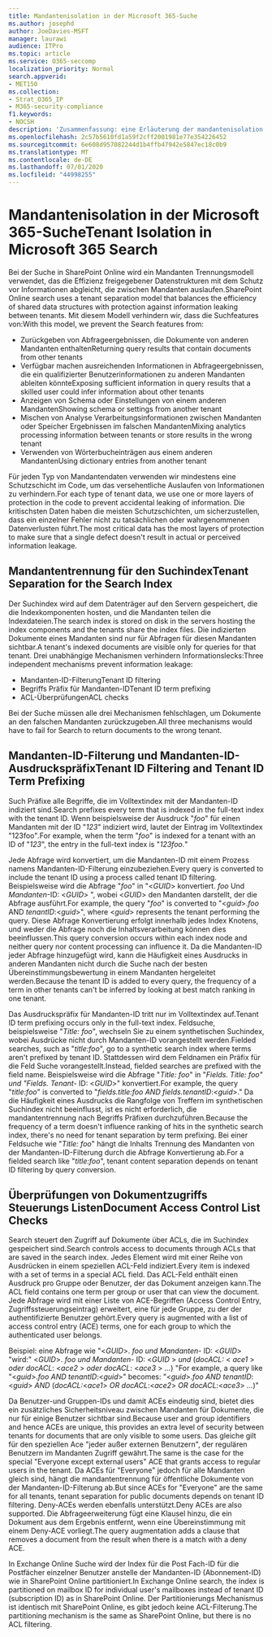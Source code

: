 ```yaml
---
title: Mandantenisolation in der Microsoft 365-Suche
ms.author: josephd
author: JoeDavies-MSFT
manager: laurawi
audience: ITPro
ms.topic: article
ms.service: O365-seccomp
localization_priority: Normal
search.appverid:
- MET150
ms.collection:
- Strat_O365_IP
- M365-security-compliance
f1.keywords:
- NOCSH
description: 'Zusammenfassung: eine Erläuterung der mandantenisolation in der Microsoft 365-Suche.'
ms.openlocfilehash: 2c57b5610fd1a59f2cff2001981e77e354226452
ms.sourcegitcommit: 6e608d957082244d1b4ffb47942e5847ec18c0b9
ms.translationtype: MT
ms.contentlocale: de-DE
ms.lasthandoff: 07/01/2020
ms.locfileid: "44998255"
---
```

# <a name="tenant-isolation-in-microsoft-365-search"></a><span data-ttu-id="eb57a-103">Mandantenisolation in der Microsoft 365-Suche</span><span class="sxs-lookup"><span data-stu-id="eb57a-103">Tenant Isolation in Microsoft 365 Search</span></span>

<span data-ttu-id="eb57a-104">Bei der Suche in SharePoint Online wird ein Mandanten Trennungsmodell verwendet, das die Effizienz freigegebener Datenstrukturen mit dem Schutz vor Informationen abgleicht, die zwischen Mandanten auslaufen.</span><span class="sxs-lookup"><span data-stu-id="eb57a-104">SharePoint Online search uses a tenant separation model that balances the efficiency of shared data structures with protection against information leaking between tenants.</span></span> <span data-ttu-id="eb57a-105">Mit diesem Modell verhindern wir, dass die Suchfeatures von:</span><span class="sxs-lookup"><span data-stu-id="eb57a-105">With this model, we prevent the Search features from:</span></span>

- <span data-ttu-id="eb57a-106">Zurückgeben von Abfrageergebnissen, die Dokumente von anderen Mandanten enthalten</span><span class="sxs-lookup"><span data-stu-id="eb57a-106">Returning query results that contain documents from other tenants</span></span>
- <span data-ttu-id="eb57a-107">Verfügbar machen ausreichenden Informationen in Abfrageergebnissen, die ein qualifizierter Benutzerinformationen zu anderen Mandanten ableiten könnte</span><span class="sxs-lookup"><span data-stu-id="eb57a-107">Exposing sufficient information in query results that a skilled user could infer information about other tenants</span></span>
- <span data-ttu-id="eb57a-108">Anzeigen von Schema oder Einstellungen von einem anderen Mandanten</span><span class="sxs-lookup"><span data-stu-id="eb57a-108">Showing schema or settings from another tenant</span></span>
- <span data-ttu-id="eb57a-109">Mischen von Analyse Verarbeitungsinformationen zwischen Mandanten oder Speicher Ergebnissen im falschen Mandanten</span><span class="sxs-lookup"><span data-stu-id="eb57a-109">Mixing analytics processing information between tenants or store results in the wrong tenant</span></span>
- <span data-ttu-id="eb57a-110">Verwenden von Wörterbucheinträgen aus einem anderen Mandanten</span><span class="sxs-lookup"><span data-stu-id="eb57a-110">Using dictionary entries from another tenant</span></span>

<span data-ttu-id="eb57a-111">Für jeden Typ von Mandantendaten verwenden wir mindestens eine Schutzschicht im Code, um das versehentliche Auslaufen von Informationen zu verhindern.</span><span class="sxs-lookup"><span data-stu-id="eb57a-111">For each type of tenant data, we use one or more layers of protection in the code to prevent accidental leaking of information.</span></span> <span data-ttu-id="eb57a-112">Die kritischsten Daten haben die meisten Schutzschichten, um sicherzustellen, dass ein einzelner Fehler nicht zu tatsächlichen oder wahrgenommenen Datenverlusten führt.</span><span class="sxs-lookup"><span data-stu-id="eb57a-112">The most critical data has the most layers of protection to make sure that a single defect doesn't result in actual or perceived information leakage.</span></span>

## <a name="tenant-separation-for-the-search-index"></a><span data-ttu-id="eb57a-113">Mandantentrennung für den Suchindex</span><span class="sxs-lookup"><span data-stu-id="eb57a-113">Tenant Separation for the Search Index</span></span>

<span data-ttu-id="eb57a-114">Der Suchindex wird auf dem Datenträger auf den Servern gespeichert, die die Indexkomponenten hosten, und die Mandanten teilen die Indexdateien.</span><span class="sxs-lookup"><span data-stu-id="eb57a-114">The search index is stored on disk in the servers hosting the index components and the tenants share the index files.</span></span> <span data-ttu-id="eb57a-115">Die indizierten Dokumente eines Mandanten sind nur für Abfragen für diesen Mandanten sichtbar.</span><span class="sxs-lookup"><span data-stu-id="eb57a-115">A tenant's indexed documents are visible only for queries for that tenant.</span></span> <span data-ttu-id="eb57a-116">Drei unabhängige Mechanismen verhindern Informationslecks:</span><span class="sxs-lookup"><span data-stu-id="eb57a-116">Three independent mechanisms prevent information leakage:</span></span>

- <span data-ttu-id="eb57a-117">Mandanten-ID-Filterung</span><span class="sxs-lookup"><span data-stu-id="eb57a-117">Tenant ID filtering</span></span>
- <span data-ttu-id="eb57a-118">Begriffs Präfix für Mandanten-ID</span><span class="sxs-lookup"><span data-stu-id="eb57a-118">Tenant ID term prefixing</span></span>
- <span data-ttu-id="eb57a-119">ACL-Überprüfungen</span><span class="sxs-lookup"><span data-stu-id="eb57a-119">ACL checks</span></span>

<span data-ttu-id="eb57a-120">Bei der Suche müssen alle drei Mechanismen fehlschlagen, um Dokumente an den falschen Mandanten zurückzugeben.</span><span class="sxs-lookup"><span data-stu-id="eb57a-120">All three mechanisms would have to fail for Search to return documents to the wrong tenant.</span></span>

## <a name="tenant-id-filtering-and-tenant-id-term-prefixing"></a><span data-ttu-id="eb57a-121">Mandanten-ID-Filterung und Mandanten-ID-Ausdruckspräfix</span><span class="sxs-lookup"><span data-stu-id="eb57a-121">Tenant ID Filtering and Tenant ID Term Prefixing</span></span>

<span data-ttu-id="eb57a-122">Such Präfixe alle Begriffe, die im Volltextindex mit der Mandanten-ID indiziert sind.</span><span class="sxs-lookup"><span data-stu-id="eb57a-122">Search prefixes every term that is indexed in the full-text index with the tenant ID.</span></span> <span data-ttu-id="eb57a-123">Wenn beispielsweise der Ausdruck "*foo*" für einen Mandanten mit der ID "*123*" indiziert wird, lautet der Eintrag im Volltextindex "123foo"*.*</span><span class="sxs-lookup"><span data-stu-id="eb57a-123">For example, when the term "*foo*" is indexed for a tenant with an ID of "*123*", the entry in the full-text index is "*123foo.*"</span></span>

<span data-ttu-id="eb57a-124">Jede Abfrage wird konvertiert, um die Mandanten-ID mit einem Prozess namens Mandanten-ID-Filterung einzubeziehen.</span><span class="sxs-lookup"><span data-stu-id="eb57a-124">Every query is converted to include the tenant ID using a process called tenant ID filtering.</span></span> <span data-ttu-id="eb57a-125">Beispielsweise wird die Abfrage "*foo*" in "<*GUID*> konvertiert. *foo* Und *Mandanten*-ID: <*GUID*> ", wobei <*GUID*> den Mandanten darstellt, der die Abfrage ausführt.</span><span class="sxs-lookup"><span data-stu-id="eb57a-125">For example, the query "*foo*" is converted to "<*guid*>.*foo* AND *tenantID*:<*guid*>", where <*guid*> represents the tenant performing the query.</span></span> <span data-ttu-id="eb57a-126">Diese Abfrage Konvertierung erfolgt innerhalb jedes Index Knotens, und weder die Abfrage noch die Inhaltsverarbeitung können dies beeinflussen.</span><span class="sxs-lookup"><span data-stu-id="eb57a-126">This query conversion occurs within each index node and neither query nor content processing can influence it.</span></span> <span data-ttu-id="eb57a-127">Da die Mandanten-ID jeder Abfrage hinzugefügt wird, kann die Häufigkeit eines Ausdrucks in anderen Mandanten nicht durch die Suche nach der besten Übereinstimmungsbewertung in einem Mandanten hergeleitet werden.</span><span class="sxs-lookup"><span data-stu-id="eb57a-127">Because the tenant ID is added to every query, the frequency of a term in other tenants can't be inferred by looking at best match ranking in one tenant.</span></span>

<span data-ttu-id="eb57a-128">Das Ausdruckspräfix für Mandanten-ID tritt nur im Volltextindex auf.</span><span class="sxs-lookup"><span data-stu-id="eb57a-128">Tenant ID term prefixing occurs only in the full-text index.</span></span> <span data-ttu-id="eb57a-129">Feldsuche, beispielsweise "*Title: foo*", wechseln Sie zu einem synthetischen Suchindex, wobei Ausdrücke nicht durch Mandanten-ID vorangestellt werden.</span><span class="sxs-lookup"><span data-stu-id="eb57a-129">Fielded searches, such as "*title:foo*", go to a synthetic search index where terms aren't prefixed by tenant ID.</span></span> <span data-ttu-id="eb57a-130">Stattdessen wird dem Feldnamen ein Präfix für die Feld Suche vorangestellt.</span><span class="sxs-lookup"><span data-stu-id="eb57a-130">Instead, fielded searches are prefixed with the field name.</span></span> <span data-ttu-id="eb57a-131">Beispielsweise wird die Abfrage "*Title: foo*" in "*Fields. Title: foo" und "Fields. Tenant-* ID: <*GUID*>" konvertiert.</span><span class="sxs-lookup"><span data-stu-id="eb57a-131">For example, the query "*title:foo*" is converted to "*fields.title:foo AND fields.tenantID*:<*guid*>."</span></span> <span data-ttu-id="eb57a-132">Da die Häufigkeit eines Ausdrucks die Rangfolge von Treffern im synthetischen Suchindex nicht beeinflusst, ist es nicht erforderlich, die mandantentrennung nach Begriffs Präfixen durchzuführen.</span><span class="sxs-lookup"><span data-stu-id="eb57a-132">Because the frequency of a term doesn't influence ranking of hits in the synthetic search index, there's no need for tenant separation by term prefixing.</span></span> <span data-ttu-id="eb57a-133">Bei einer Feldsuche wie "*Title: foo*" hängt die Inhalts Trennung des Mandanten von der Mandanten-ID-Filterung durch die Abfrage Konvertierung ab.</span><span class="sxs-lookup"><span data-stu-id="eb57a-133">For a fielded search like "*title:foo*", tenant content separation depends on tenant ID filtering by query conversion.</span></span>

## <a name="document-access-control-list-checks"></a><span data-ttu-id="eb57a-134">Überprüfungen von Dokumentzugriffs Steuerungs Listen</span><span class="sxs-lookup"><span data-stu-id="eb57a-134">Document Access Control List Checks</span></span>

<span data-ttu-id="eb57a-135">Search steuert den Zugriff auf Dokumente über ACLs, die im Suchindex gespeichert sind.</span><span class="sxs-lookup"><span data-stu-id="eb57a-135">Search controls access to documents through ACLs that are saved in the search index.</span></span> <span data-ttu-id="eb57a-136">Jedes Element wird mit einer Reihe von Ausdrücken in einem speziellen ACL-Feld indiziert.</span><span class="sxs-lookup"><span data-stu-id="eb57a-136">Every item is indexed with a set of terms in a special ACL field.</span></span> <span data-ttu-id="eb57a-137">Das ACL-Feld enthält einen Ausdruck pro Gruppe oder Benutzer, der das Dokument anzeigen kann.</span><span class="sxs-lookup"><span data-stu-id="eb57a-137">The ACL field contains one term per group or user that can view the document.</span></span> <span data-ttu-id="eb57a-138">Jede Abfrage wird mit einer Liste von ACE-Begriffen (Access Control Entry, Zugriffssteuerungseintrag) erweitert, eine für jede Gruppe, zu der der authentifizierte Benutzer gehört.</span><span class="sxs-lookup"><span data-stu-id="eb57a-138">Every query is augmented with a list of access control entry (ACE) terms, one for each group to which the authenticated user belongs.</span></span>

<span data-ttu-id="eb57a-139">Beispiel: eine Abfrage wie "<*GUID*>. *foo und Mandanten-* ID: <*GUID*> "wird:" <*GUID*>. *foo und Mandanten-* ID: <*GUID* >  *und* (*docACL:* < *ace1* >  *oder docACL*: <*ace2* >  *oder docACL*: <*ace3* >  *...*) "</span><span class="sxs-lookup"><span data-stu-id="eb57a-139">For example, a query like "<*guid*>.*foo AND tenantID*:<*guid*>" becomes: "<*guid*>.*foo AND tenantID*:<*guid*> *AND* (*docACL:*<*ace1*> *OR docACL*:<*ace2*> *OR docACL*:<*ace3*> *...*)"</span></span>

<span data-ttu-id="eb57a-140">Da Benutzer-und Gruppen-IDs und damit ACEs eindeutig sind, bietet dies ein zusätzliches Sicherheitsniveau zwischen Mandanten für Dokumente, die nur für einige Benutzer sichtbar sind.</span><span class="sxs-lookup"><span data-stu-id="eb57a-140">Because user and group identifiers and hence ACEs are unique, this provides an extra level of security between tenants for documents that are only visible to some users.</span></span> <span data-ttu-id="eb57a-141">Das gleiche gilt für den speziellen Ace "jeder außer externen Benutzern", der regulären Benutzern im Mandanten Zugriff gewährt.</span><span class="sxs-lookup"><span data-stu-id="eb57a-141">The same is the case for the special "Everyone except external users" ACE that grants access to regular users in the tenant.</span></span> <span data-ttu-id="eb57a-142">Da ACEs für "Everyone" jedoch für alle Mandanten gleich sind, hängt die mandantentrennung für öffentliche Dokumente von der Mandanten-ID-Filterung ab.</span><span class="sxs-lookup"><span data-stu-id="eb57a-142">But since ACEs for "Everyone" are the same for all tenants, tenant separation for public documents depends on tenant ID filtering.</span></span> <span data-ttu-id="eb57a-143">Deny-ACEs werden ebenfalls unterstützt.</span><span class="sxs-lookup"><span data-stu-id="eb57a-143">Deny ACEs are also supported.</span></span> <span data-ttu-id="eb57a-144">Die Abfrageerweiterung fügt eine Klausel hinzu, die ein Dokument aus dem Ergebnis entfernt, wenn eine Übereinstimmung mit einem Deny-ACE vorliegt.</span><span class="sxs-lookup"><span data-stu-id="eb57a-144">The query augmentation adds a clause that removes a document from the result when there is a match with a deny ACE.</span></span>

<span data-ttu-id="eb57a-145">In Exchange Online Suche wird der Index für die Post Fach-ID für die Postfächer einzelner Benutzer anstelle der Mandanten-ID (Abonnement-ID) wie in SharePoint Online partitioniert.</span><span class="sxs-lookup"><span data-stu-id="eb57a-145">In Exchange Online search, the index is partitioned on mailbox ID for individual user's mailboxes instead of tenant ID (subscription ID) as in SharePoint Online.</span></span> <span data-ttu-id="eb57a-146">Der Partitionierungs Mechanismus ist identisch mit SharePoint Online, es gibt jedoch keine ACL-Filterung.</span><span class="sxs-lookup"><span data-stu-id="eb57a-146">The partitioning mechanism is the same as SharePoint Online, but there is no ACL filtering.</span></span>
